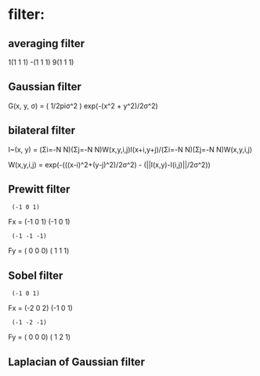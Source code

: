# filter:

## averaging filter

1(1 1 1)
-(1 1 1)
9(1 1 1)

## Gaussian filter

G(x, y, σ) = ( 1/2piσ^2 ) exp(-(x^2 + y^2)/2σ^2)

## bilateral filter

I~(x, y) = (Σi=-N N)(Σj=-N N)W(x,y,i,j)I(x+i,y+j)/(Σi=-N N)(Σj=-N N)W(x,y,i,j)

W(x,y,i,j) = exp(-(((x-i)^2+(y-j)^2)/2σ^2) - (||I(x,y)-I(i,j)||/2σ^2))

## Prewitt filter

     (-1 0 1)
Fx = (-1 0 1)
     (-1 0 1)

     (-1 -1 -1)
Fy = ( 0  0  0)
     ( 1  1  1)

## Sobel filter

     (-1 0 1)
Fx = (-2 0 2)
     (-1 0 1)

     (-1 -2 -1)
Fy = ( 0  0  0)
     ( 1  2  1)

## Laplacian of Gaussian filter
